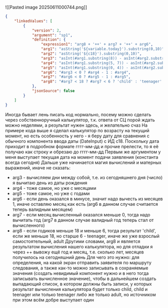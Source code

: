![[Pasted image 20250611000744.png]]

```json
{
    "linkedValues": [
        {
            "version": 2,
            "argument": "sp1",
            "definition": {
                "expression1": "arg8 + '++' + arg7 + '++' + arg6",
                "arg1": "asString('${variable.today}').substring(0,10)",
                "arg2": "asString('${c18}').substring(0,10)",
                "arg3": "asInt(#arg1.substring(8)) - asInt(#arg2.substring(8))",
                "arg4": "asInt(#arg1.substring(5, 7)) - asInt(#arg2.substring(5, 7))",
                "arg5": "asInt(#arg1.substring(0, 4)) - asInt(#arg2.substring(0, 4))",
                "arg6": "#arg3 < 0 ? #arg4 - 1 : #arg4",
                "arg7": "#arg6 < 0 ? #arg5 - 1 : #arg5",
                "arg8": "#arg7 < 18 ? #arg7 < 6 ? 'child' : 'teenager' : 'adult'"
            },
            "jsonSource": false
        }
    ]
}
```
Иногда бывает лень писать код нормально, посему можно сделать через собственноручный калькулятор, т.к. ответа от СЦ порой ждать можно неделями, а результат нужен здесь, и желательно счаз
На примере кода выше я сделал калькулятор по возрасту на текущий момент, но есть особенность у него - я беру дату для сравнения с обычного компонента ввода даты (DateInput) с ИД c18. 
Поскольку дата приходит в подробном формате гггг-мм-дд и прочие прелести, то я её получаю как строку и обрезаю до гггг-мм-дд
Первым же аргументом у меня выступает текущая дата на момент подачи заявления (константа всегда сегодня)
Дальше уже начинается магия вычислений и матерных выражений, иначе не сказать:
* arg3 - вычисляем дни между собой, т.е. из сегодняшнего дня (число) я вычитаю день из даты рождения
* arg4 - тоже самое, но уже с месяцами
* arg5 - тоже самое, но уже с годами
* arg6 - если день оказался в минусе, значит надо вычесть из месяцев 1, иначе оставляю месяц как есть (arg6 в данном случае считается теперь валидным месяцем)
* arg7 - если месяц вычисленный оказался меньше 0, тогда надо вычитать год (arg7 в данном случае валидный год теперь стал от вычисленного)
* arg8 - если годиков меньше 18 и меньше 6, тогда результат 'child', если же меньше 18, но старше 6 - teenager, иначе же уже взрослый самостоятельный, adult
Другими словами, arg8 и является результатом вычисления нашего калькулятора, но для отладки я через ++ вывожу ещё год и месяц, т.е. сколько лет, месяцев получилось на сегодняшний день
Для чего это нужно: для определения, на какой экран отправить заявителя по маршруту следования, а также как-то можно записывать в сохраняемые значения (создать невидимый компонент нужно и в него тогда записывать вычисленное значение), чтобы в дальнейшем создать выпадающий список, в котором должны быть записи, у которых результат вычисления калькулятора будет только child, child и teenager или только teenager либо же только adult, но источником при этом всём добре выступает один